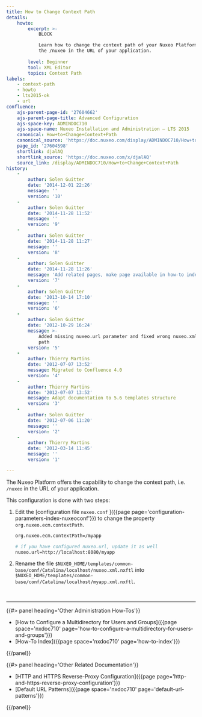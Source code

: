 ```yaml
---
title: How to Change Context Path
details:
    howto:
        excerpt: >-
            BLOCK

            Learn how to change the context path of your Nuxeo Platform, i.e.
            the /nuxeo in the URL of your application.
              
        level: Beginner
        tool: XML Editor
        topics: Context Path
labels:
    - context-path
    - howto
    - lts2015-ok
    - url
confluence:
    ajs-parent-page-id: '27604662'
    ajs-parent-page-title: Advanced Configuration
    ajs-space-key: ADMINDOC710
    ajs-space-name: Nuxeo Installation and Administration — LTS 2015
    canonical: How+to+Change+Context+Path
    canonical_source: 'https://doc.nuxeo.com/display/ADMINDOC710/How+to+Change+Context+Path'
    page_id: '27604598'
    shortlink: djalAQ
    shortlink_source: 'https://doc.nuxeo.com/x/djalAQ'
    source_link: /display/ADMINDOC710/How+to+Change+Context+Path
history:
    - 
        author: Solen Guitter
        date: '2014-12-01 22:26'
        message: ''
        version: '10'
    - 
        author: Solen Guitter
        date: '2014-11-28 11:52'
        message: ''
        version: '9'
    - 
        author: Solen Guitter
        date: '2014-11-28 11:27'
        message: ''
        version: '8'
    - 
        author: Solen Guitter
        date: '2014-11-28 11:26'
        message: 'Add related pages, make page available in how-to index'
        version: '7'
    - 
        author: Solen Guitter
        date: '2013-10-14 17:10'
        message: ''
        version: '6'
    - 
        author: Solen Guitter
        date: '2012-10-29 16:24'
        message: >-
            Added missing nuxeo.url parameter and fixed wrong nuxeo.xml.nxftl
            path
        version: '5'
    - 
        author: Thierry Martins
        date: '2012-07-07 13:52'
        message: Migrated to Confluence 4.0
        version: '4'
    - 
        author: Thierry Martins
        date: '2012-07-07 13:52'
        message: Adapt documentation to 5.6 templates structure
        version: '3'
    - 
        author: Solen Guitter
        date: '2012-07-06 11:20'
        message: ''
        version: '2'
    - 
        author: Thierry Martins
        date: '2012-03-14 11:45'
        message: ''
        version: '1'

---
```

The Nuxeo Platform offers the capability to change the context path, i.e. `/nuxeo` in the URL of your application.

This configuration is done with two steps:

1.  Edit the [configuration file `nuxeo.conf` ]({{page page='configuration-parameters-index-nuxeoconf'}}) to change the property `org.nuxeo.ecm.contextPath`.

    ```bash
    org.nuxeo.ecm.contextPath=/myapp

    # if you have configured nuxeo.url, update it as well
    nuxeo.url=http://localhost:8080/myapp 
    ```

2.  Rename the file `$NUXEO_HOME/templates/common-base/conf/Catalina/localhost/nuxeo.xml.nxftl` into `$NUXEO_HOME/templates/common-base/conf/Catalina/localhost/myapp.xml.nxftl`.

&nbsp;

* * *

<div class="row" data-equalizer data-equalize-on="medium"><div class="column medium-6">{{#> panel heading='Other Administration How-Tos'}}

*   [How to Configure a Multidirectory for Users and Groups]({{page space='nxdoc710' page='how-to-configure-a-multidirectory-for-users-and-groups'}})
*   [How-To Index]({{page space='nxdoc710' page='how-to-index'}})

{{/panel}}</div><div class="column medium-6">{{#> panel heading='Other Related Documentation'}}

*   [HTTP and HTTPS Reverse-Proxy Configuration]({{page page='http-and-https-reverse-proxy-configuration'}})
*   [Default URL Patterns]({{page space='nxdoc710' page='default-url-patterns'}})

{{/panel}}</div></div>